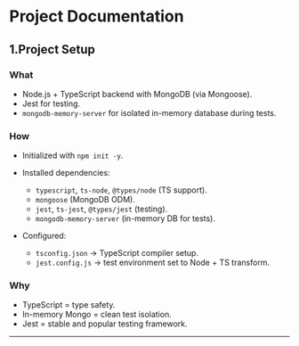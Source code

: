 # Project Documentation

## 1.Project Setup

### What

* Node.js + TypeScript backend with MongoDB (via Mongoose).
* Jest for testing.
* `mongodb-memory-server` for isolated in-memory database during tests.

### How

* Initialized with `npm init -y`.
* Installed dependencies:

  * `typescript`, `ts-node`, `@types/node` (TS support).
  * `mongoose` (MongoDB ODM).
  * `jest`, `ts-jest`, `@types/jest` (testing).
  * `mongodb-memory-server` (in-memory DB for tests).
* Configured:

  * `tsconfig.json` → TypeScript compiler setup.
  * `jest.config.js` → test environment set to Node + TS transform.

### Why

* TypeScript = type safety.
* In-memory Mongo = clean test isolation.
* Jest = stable and popular testing framework.

---
